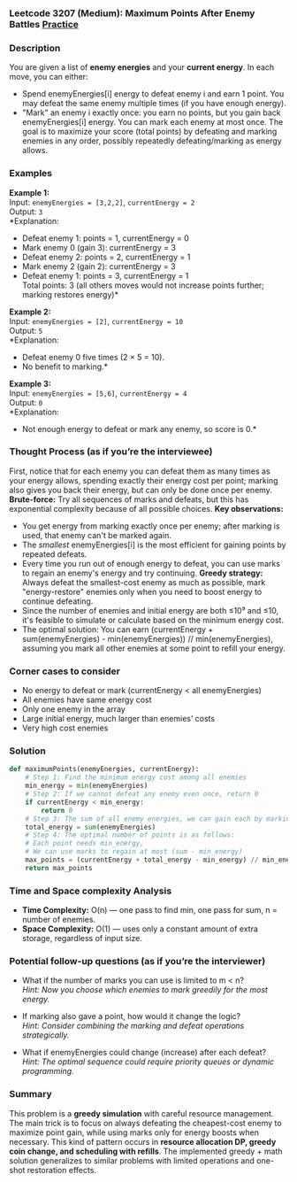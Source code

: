 ### Leetcode 3207 (Medium): Maximum Points After Enemy Battles [Practice](https://leetcode.com/problems/maximum-points-after-enemy-battles)

### Description  
You are given a list of **enemy energies** and your **current energy**. In each move, you can either:
- Spend enemyEnergies[i] energy to defeat enemy i and earn 1 point. You may defeat the same enemy multiple times (if you have enough energy).
- "Mark" an enemy i exactly once: you earn no points, but you gain back enemyEnergies[i] energy.
You can mark each enemy at most once. The goal is to maximize your score (total points) by defeating and marking enemies in any order, possibly repeatedly defeating/marking as energy allows.

### Examples  

**Example 1:**  
Input: `enemyEnergies = [3,2,2]`, `currentEnergy = 2`  
Output: `3`  
*Explanation:  
- Defeat enemy 1: points = 1, currentEnergy = 0  
- Mark enemy 0 (gain 3): currentEnergy = 3  
- Defeat enemy 2: points = 2, currentEnergy = 1  
- Mark enemy 2 (gain 2): currentEnergy = 3  
- Defeat enemy 1: points = 3, currentEnergy = 1  
Total points: 3 (all others moves would not increase points further; marking restores energy)*

**Example 2:**  
Input: `enemyEnergies = [2]`, `currentEnergy = 10`  
Output: `5`  
*Explanation:  
- Defeat enemy 0 five times (2 × 5 = 10).  
- No benefit to marking.*

**Example 3:**  
Input: `enemyEnergies = [5,6]`, `currentEnergy = 4`  
Output: `0`  
*Explanation:  
- Not enough energy to defeat or mark any enemy, so score is 0.*

### Thought Process (as if you’re the interviewee)  
First, notice that for each enemy you can defeat them as many times as your energy allows, spending exactly their energy cost per point; marking also gives you back their energy, but can only be done once per enemy.  
**Brute-force:** Try all sequences of marks and defeats, but this has exponential complexity because of all possible choices.
**Key observations:**  
- You get energy from marking exactly once per enemy; after marking is used, that enemy can't be marked again.
- The *smallest* enemyEnergies[i] is the most efficient for gaining points by repeated defeats.
- Every time you run out of enough energy to defeat, you can use marks to regain an enemy's energy and try continuing.
**Greedy strategy:** Always defeat the smallest-cost enemy as much as possible, mark "energy-restore" enemies only when you need to boost energy to continue defeating.
- Since the number of enemies and initial energy are both ≤10⁹ and ≤10, it's feasible to simulate or calculate based on the minimum energy cost.
- The optimal solution: You can earn (currentEnergy + sum(enemyEnergies) - min(enemyEnergies)) // min(enemyEnergies), assuming you mark all other enemies at some point to refill your energy.

### Corner cases to consider  
- No energy to defeat or mark (currentEnergy < all enemyEnergies)  
- All enemies have same energy cost  
- Only one enemy in the array  
- Large initial energy, much larger than enemies’ costs  
- Very high cost enemies

### Solution

```python
def maximumPoints(enemyEnergies, currentEnergy):
    # Step 1: Find the minimum energy cost among all enemies
    min_energy = min(enemyEnergies)
    # Step 2: If we cannot defeat any enemy even once, return 0
    if currentEnergy < min_energy:
        return 0
    # Step 3: The sum of all enemy energies, we can gain each by marking once
    total_energy = sum(enemyEnergies)
    # Step 4: The optimal number of points is as follows:
    # Each point needs min_energy,
    # We can use marks to regain at most (sum - min_energy)
    max_points = (currentEnergy + total_energy - min_energy) // min_energy
    return max_points
```

### Time and Space complexity Analysis  

- **Time Complexity:** O(n) — one pass to find min, one pass for sum, n = number of enemies.
- **Space Complexity:** O(1) — uses only a constant amount of extra storage, regardless of input size.

### Potential follow-up questions (as if you’re the interviewer)  

- What if the number of marks you can use is limited to m < n?  
  *Hint: Now you choose which enemies to mark greedily for the most energy.*

- If marking also gave a point, how would it change the logic?  
  *Hint: Consider combining the marking and defeat operations strategically.*

- What if enemyEnergies could change (increase) after each defeat?  
  *Hint: The optimal sequence could require priority queues or dynamic programming.*

### Summary
This problem is a **greedy simulation** with careful resource management. The main trick is to focus on always defeating the cheapest-cost enemy to maximize point gain, while using marks only for energy boosts when necessary. This kind of pattern occurs in **resource allocation DP, greedy coin change, and scheduling with refills**. The implemented greedy + math solution generalizes to similar problems with limited operations and one-shot restoration effects.